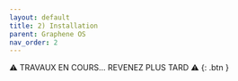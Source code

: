 ```yaml
---
layout: default
title: 2) Installation
parent: Graphene OS
nav_order: 2
---
```




⚠️ TRAVAUX EN COURS... REVENEZ PLUS TARD ⚠️
{: .btn }
